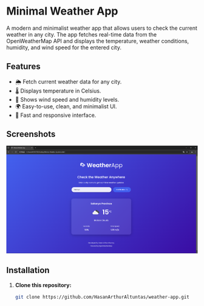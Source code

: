 # Minimal Weather App

A modern and minimalist weather app that allows users to check the current weather in any city. The app fetches real-time data from the OpenWeatherMap API and displays the temperature, weather conditions, humidity, and wind speed for the entered city.

## Features

- 🌦 Fetch current weather data for any city.
- 🌡 Displays temperature in Celsius.
- 💨 Shows wind speed and humidity levels.
- 🌍 Easy-to-use, clean, and minimalist UI.
- 🚀 Fast and responsive interface.

## Screenshots

![Weather App Screenshot](screenshot.png)

## Installation

1. **Clone this repository:**

   ```bash
   git clone https://github.com/HasanArthurAltuntas/weather-app.git
